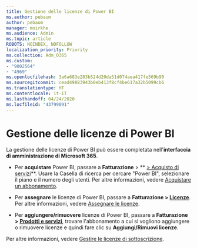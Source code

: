 ```yaml
---
title: Gestione delle licenze di Power BI
ms.author: pebaum
author: pebaum
manager: mnirkhe
ms.audience: Admin
ms.topic: article
ROBOTS: NOINDEX, NOFOLLOW
localization_priority: Priority
ms.collection: Adm_O365
ms.custom:
- "9002564"
- "4969"
ms.openlocfilehash: 3a6a683e283b524d20da51d074aea417fe569b90
ms.sourcegitcommit: cead49883943b0eb413f8cf4be617a32b5099cb6
ms.translationtype: HT
ms.contentlocale: it-IT
ms.lasthandoff: 04/24/2020
ms.locfileid: "43799091"
---
```

# <a name="power-bi-license-management"></a>Gestione delle licenze di Power BI

La gestione delle licenze di Power BI può essere completata nell'**interfaccia di amministrazione di Microsoft 365**.

- Per **acquistare** Power BI, passare a **Fatturazione** \> ** [ > Acquisto di servizi](https://go.microsoft.com/fwlink/p/?linkid=868433)**. Usare la Casella di ricerca per cercare "Power BI", selezionare il piano e il numero degli utenti. Per altre informazioni, vedere [Acquistare un abbonamento](https://docs.microsoft.com/microsoft-365/commerce/subscriptions/upgrade-to-different-plan). 

- Per **assegnare** le licenze di Power BI, passare a **Fatturazione > [Licenze](https://go.microsoft.com/fwlink/p/?linkid=842264)**. Per altre informazioni, vedere [Assegnare le licenze](https://docs.microsoft.com/microsoft-365/admin/manage/assign-licenses-to-users?view=o365-worldwide). 

- Per **aggiungere/rimuovere** licenze di Power BI, passare a **Fatturazione > [Prodotti e servizi](https://go.microsoft.com/fwlink/p/?linkid=842054)**, trovare l'abbonamento a cui si vogliono aggiungere o rimuovere licenze e quindi fare clic su **Aggiungi/Rimuovi licenze**.

Per altre informazioni, vedere [Gestire le licenze di sottoscrizione](https://docs.microsoft.com/microsoft-365/commerce/licenses/buy-licenses?view=o365-worldwide#add-or-remove-licenses-for-your-business-subscription). 
